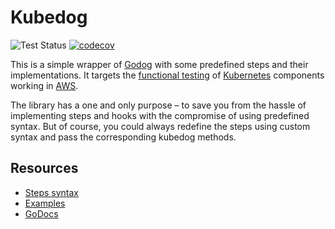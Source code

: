# Kubedog

![Test Status](https://github.com/keikoproj/kubedog/workflows/Test/badge.svg) [![codecov](https://codecov.io/gh/keikoproj/kubedog/branch/master/graph/badge.svg)](https://codecov.io/gh/keikoproj/kubedog)

This is a simple wrapper of [Godog]( https://github.com/cucumber/godog) with some predefined steps and their implementations. It targets the [functional testing](https://cucumber.io/docs/bdd/) of [Kubernetes](https://kubernetes.io/) components working in [AWS](https://aws.amazon.com/). 

The library has a one and only purpose – to save you from the hassle of implementing steps and hooks with the compromise of using predefined syntax. But of course, you could always redefine the steps using custom syntax and pass the corresponding kubedog methods.

## Resources
- [Steps syntax](docs/syntax.md)
- [Examples](examples/examples.md)
- [GoDocs](https://godoc.org/github.com/keikoproj/kubedog)